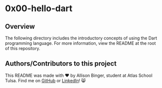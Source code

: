 # 0x00-hello-dart

## Overview
The following directory includes the introductory concepts of using the Dart programming language. For more information, view the README at the root of this repository.

## Authors/Contributors to this project
This README was made with :heart: by Allison Binger, student at Atlas School Tulsa. Find me on [GitHub](https://github.com/allisonabinger) or [LinkedIn](https://linkedin.com/in/allisonbinger)! :smile_cat:

